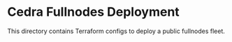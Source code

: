 Cedra Fullnodes Deployment
========================

This directory contains Terraform configs to deploy a public fullnodes fleet.

